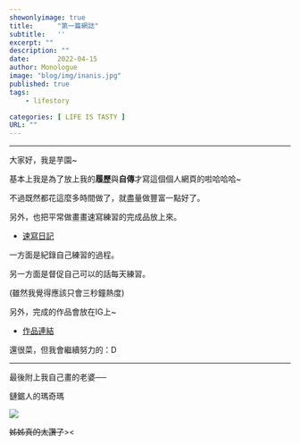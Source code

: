 ```yaml
---
showonlyimage: true
title:      "第一篇網誌"
subtitle:   ''
excerpt: ""
description: ""
date:       2022-04-15
author: Monologue    
image: "blog/img/inanis.jpg"
published: true 
tags:
    - lifestory

categories: [ LIFE IS TASTY ]
URL: ""
---
```

***
  
大家好，我是芋園~  
  
基本上我是為了放上我的**履歷**與**自傳**才寫這個個人網頁的啦哈哈哈~  
  
不過既然都花這麼多時間做了，就盡量做豐富一點好了。  

另外，也把平常做畫畫速寫練習的完成品放上來。  
* [速寫日記](/blog/sketch)  
  
一方面是紀錄自己練習的過程。  
  
另一方面是督促自己可以的話每天練習。  
  
(雖然我覺得應該只會三秒鐘熱度)  

另外，完成的作品會放在IG上~  
  
* [作品連結](https://www.instagram.com/aromaticlily.3/)  
  
還很菜，但我會繼續努力的：D  

***
  
最後附上我自己畫的老婆──  

鏈鋸人的瑪奇瑪  

![](/blog/img/makima.jpg)  

~~姊姊真的太讚了~~><
<!--more-->
